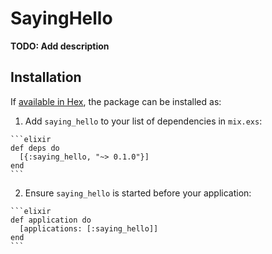 # SayingHello

**TODO: Add description**

## Installation

If [available in Hex](https://hex.pm/docs/publish), the package can be installed as:

  1. Add `saying_hello` to your list of dependencies in `mix.exs`:

    ```elixir
    def deps do
      [{:saying_hello, "~> 0.1.0"}]
    end
    ```

  2. Ensure `saying_hello` is started before your application:

    ```elixir
    def application do
      [applications: [:saying_hello]]
    end
    ```

